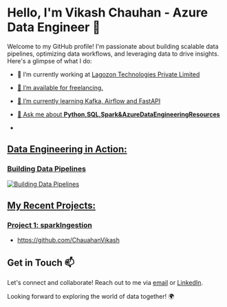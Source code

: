 # Hello, I'm Vikash Chauhan - Azure Data Engineer 🚀

Welcome to my GitHub profile! I'm passionate about building scalable data pipelines, optimizing data workflows, and leveraging data to drive insights. Here's a glimpse of what I do:

- 🔭 I’m currently working at <a href="https://phoenix.tech/griffyn/" target="blank">Lagozon Technologies Private Limited

- 🤝 I’m available for freelancing.

- 🌱 I’m currently learning Kafka, Airflow and FastAPI

- 💬 Ask me about **Python,SQL,Spark&AzureDataEngineeringResources**
- 

## Data Engineering in Action:

### Building Data Pipelines
![Building Data Pipelines](https://media.giphy.com/media/ZVik7pBtu9dNS/giphy.gif)

## My Recent Projects:

### Project 1: sparkIngestion
- https://github.com/ChauahanVikash

## Get in Touch 📫

Let's connect and collaborate! Reach out to me via [email](mailto:vikashch1998@gmail.com) or [LinkedIn](https://www.linkedin.com/in/vikashch1998).

Looking forward to exploring the world of data together! 🌍
